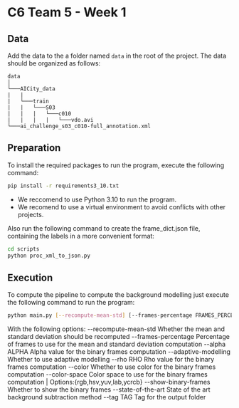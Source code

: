 # C6 Team 5 - Week 1

## Data
Add the data to the a folder named `data` in the root of the project. The data should be organized as follows:

```
data
│
└───AICity_data
|   |
|   └───train
|   |   └───S03
|   |   |   └───c010
|   |   |   |   └───vdo.avi
└───ai_challenge_s03_c010-full_annotation.xml
```
## Preparation
To install the required packages to run the program, execute the following command:

```bash
pip install -r requirements3_10.txt
```
* We reccomend to use Python 3.10 to run the program.
* We recomend to use a virtual environment to avoid conflicts with other projects.

Also run the following command to create the frame_dict.json file, containing the labels in a more convenient format:
```bash
cd scripts
python proc_xml_to_json.py
```

## Execution
To compute the pipeline to compute the background modelling just execute the following command to run the program:

```bash
python main.py [--recompute-mean-std] [--frames-percentage FRAMES_PERCENTAGE] [--alpha ALPHA] [--adaptive-modelling] [--rho RHO] [--color] [--color-space {rgb,hsv,yuv,lab,ycrcb}] [--show-binary-frames] [--state-of-the-art] [--tag TAG]
```

With the following options:
  --recompute-mean-std  Whether the mean and standard deviation should be recomputed
  --frames-percentage   Percentage of frames to use for the mean and standard deviation computation
  --alpha ALPHA         Alpha value for the binary frames computation
  --adaptive-modelling  Whether to use adaptive modelling
  --rho RHO             Rho value for the binary frames computation
  --color               Whether to use color for the binary frames computation
  --color-space         Color space to use for the binary frames computation  |  Options:{rgb,hsv,yuv,lab,ycrcb}
  --show-binary-frames  Whether to show the binary frames
  --state-of-the-art    State of the art background subtraction method
  --tag TAG             Tag for the output folder